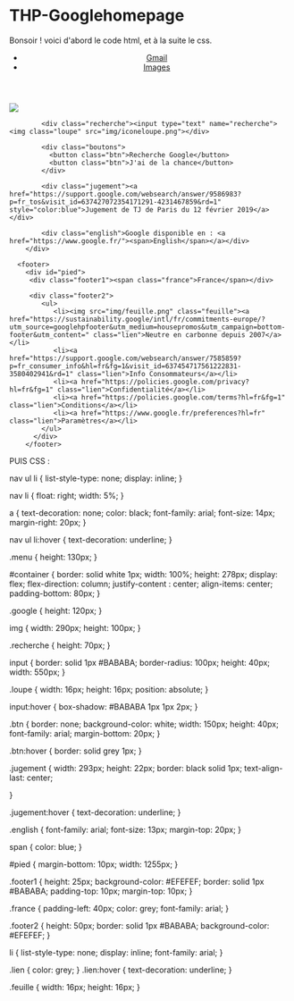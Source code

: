# THP-Googlehomepage

Bonsoir !
voici d'abord le code html, et à la suite le css.

<!DOCTYPE html>
<html>
<head>
	<title>Google</title>
	<meta charset="utf-8">
	<link rel="stylesheet" type="text/css" href="styles.css">
	<link rel="icon" type="image/png" href="img/favicon.png">
</head>
<body>
	<header>
		<div class="menu">
		  <nav>
			<ul>
			 <li><a href="https://www.gmail.com">Gmail</a></li>
			 <li><a href="https://www.google.fr/imghp?hl=fr&tab=wi&ogbl">Images</a></li>
			</ul>	
		  </nav>
		</div>
	</header>
	    <div id="container">
	    	<div class="google"><img src="img/googlelogo.png"></div>

	    	<div class="recherche"><input type="text" name="recherche"><img class="loupe" src="img/iconeloupe.png"></div>

	    	<div class="boutons">
	    	  <button class="btn">Recherche Google</button>
	    	  <button class="btn">J'ai de la chance</button>
	    	</div>

	    	<div class="jugement"><a href="https://support.google.com/websearch/answer/9586983?p=fr_tos&visit_id=637427072354171291-4231467859&rd=1" style="color:blue">Jugement de TJ de Paris du 12 février 2019</a></div>

	    	<div class="english">Google disponible en : <a href="https://www.google.fr/"><span>English</span></a></div>
	    </div>

	  <footer>
	  	<div id="pied">
	  	 <div class="footer1"><span class="france">France</span></div>

	  	 <div class="footer2">
	  	 	<ul>	
	  	 	   <li><img src="img/feuille.png" class="feuille"><a href="https://sustainability.google/intl/fr/commitments-europe/?utm_source=googlehpfooter&utm_medium=housepromos&utm_campaign=bottom-footer&utm_content=" class="lien">Neutre en carbonne depuis 2007</a></li>
	  	 	   <li><a href="https://support.google.com/websearch/answer/7585859?p=fr_consumer_info&hl=fr&fg=1&visit_id=637454717561222831-3580402941&rd=1" class="lien">Info Consommateurs</a></li>
	  	 	   <li><a href="https://policies.google.com/privacy?hl=fr&fg=1" class="lien">Confidentialité</a></li>
	  	 	   <li><a href="https://policies.google.com/terms?hl=fr&fg=1" class="lien">Conditions</a></li>
	  	 	   <li><a href="https://www.google.fr/preferences?hl=fr" class="lien">Paramètres</a></li>
	  	 	</ul>
	  	  </div>
	    </footer>  
</body>
</html>


PUIS CSS :

nav ul li
{
	list-style-type: none;
	display: inline;
}

nav li
{
	float: right;
	width: 5%;
}

a
{
	text-decoration: none;
	color: black;
	font-family: arial;
	font-size: 14px;
	margin-right: 20px;
}

nav ul li:hover
{
	text-decoration: underline;
}

.menu
{
	height: 130px;
}

#container
{
	border: solid white 1px;
	width: 100%;
	height: 278px;
	display: flex;
	flex-direction: column;
	justify-content : center;
	align-items: center;
	padding-bottom: 80px;
}

.google
{
	height: 120px;
}

img
{
	width: 290px;
	height: 100px;
}

.recherche
{
	height: 70px;
}

input
{
	border: solid 1px #BABABA;
	border-radius: 100px;
	height: 40px;
	width: 550px;
}

.loupe
{
	width: 16px;
	height: 16px;
	position: absolute;
}

input:hover
{
	box-shadow: #BABABA 1px 1px 2px;
}

.btn
{
	border: none;
	background-color: white;
	width: 150px;
	height: 40px;
	font-family: arial;
	margin-bottom: 20px;
}

.btn:hover
{
	border: solid grey 1px;
}

.jugement
{
	width: 293px;
	height: 22px;
	border: black solid 1px;
	text-align-last: center;
	
}

.jugement:hover
{
	text-decoration: underline;
}

.english
{
	font-family: arial;
	font-size: 13px;
	margin-top: 20px;
}

span
{
	color: blue;
}

#pied
{
	margin-bottom: 10px;
	width: 1255px;
}

.footer1
{
	height: 25px;
    background-color: #EFEFEF;
    border: solid 1px #BABABA;
    padding-top: 10px;
    margin-top: 10px;
}

.france
{
	padding-left: 40px;
	color: grey;
	font-family: arial;
}

.footer2
{
	height: 50px;
	border: solid 1px #BABABA;
	background-color: #EFEFEF;
}

li
{
	list-style-type: none;
	display: inline;
	font-family: arial;
}

.lien
{
	color: grey;
}
.lien:hover
{
	text-decoration: underline;
}

.feuille
{
	width: 16px;
	height: 16px;
}




